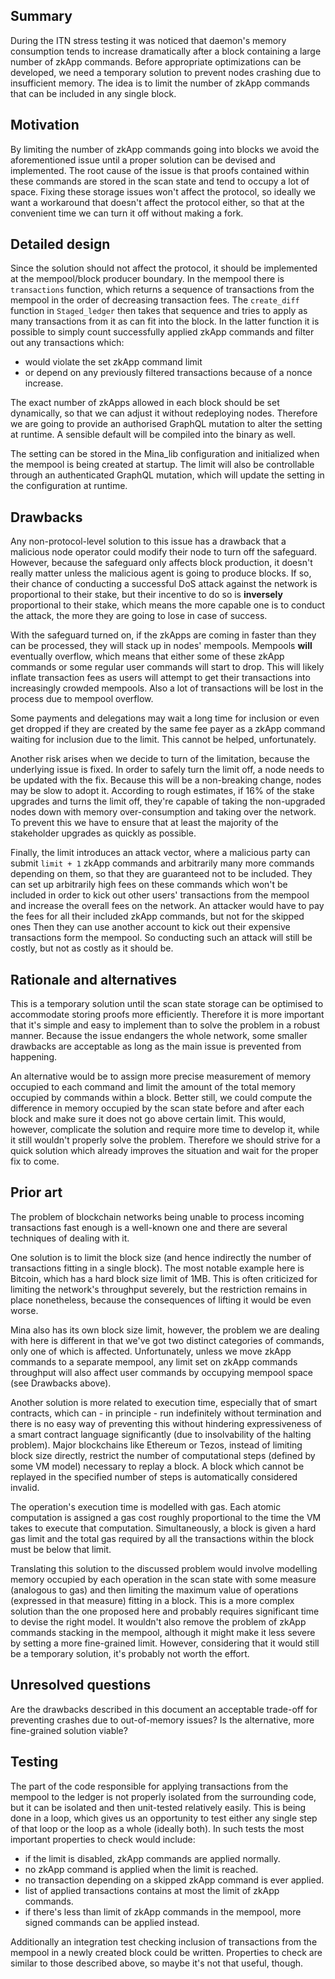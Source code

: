 ## Summary

During the ITN stress testing it was noticed that daemon's memory
consumption tends to increase dramatically after a block containing a
large number of zkApp commands. Before appropriate optimizations can
be developed, we need a temporary solution to prevent nodes crashing
due to insufficient memory. The idea is to limit the number of zkApp
commands that can be included in any single block.

## Motivation

By limiting the number of zkApp commands going into blocks we avoid
the aforementioned issue until a proper solution can be devised and
implemented. The root cause of the issue is that proofs contained
within these commands are stored in the scan state and tend to occupy
a lot of space. Fixing these storage issues won't affect the
protocol, so ideally we want a workaround that doesn't affect the
protocol either, so that at the convenient time we can turn it off
without making a fork.

## Detailed design

Since the solution should not affect the protocol, it should be
implemented at the mempool/block producer boundary. In the mempool
there is `transactions` function, which returns a sequence of
transactions from the mempool in the order of decreasing transaction
fees. The `create_diff` function in `Staged_ledger` then takes that
sequence and tries to apply as many transactions from it as can fit
into the block. In the latter function it is possible to simply
count successfully applied zkApp commands and filter out any
transactions which:
- would violate the set zkApp command limit
- or depend on any previously filtered transactions because of
  a nonce increase.

The exact number of zkApps allowed in each block should be set
dynamically, so that we can adjust it without redeploying nodes.
Therefore we are going to provide an authorised GraphQL mutation
to alter the setting at runtime. A sensible default will be compiled
into the binary as well.

The setting can be stored in the Mina_lib configuration and
initialized when the mempool is being created at startup.
The limit will also be controllable through an authenticated GraphQL
mutation, which will update the setting in the configuration at
runtime.

## Drawbacks

Any non-protocol-level solution to this issue has a drawback that a
malicious node operator could modify their node to turn off the
safeguard. However, because the safeguard only affects block
production, it doesn't really matter unless the malicious agent is
going to produce blocks. If so, their chance of conducting a
successful DoS attack against the network is proportional to their
stake, but their incentive to do so is **inversely** proportional
to their stake, which means the more capable one is to conduct the
attack, the more they are going to lose in case of success.

With the safeguard turned on, if the zkApps are coming in faster than
they can be processed, they will stack up in nodes' mempools.
Mempools **will** eventually overflow, which means that either some of
these zkApp commands or some regular user commands will start to
drop. This will likely inflate transaction fees as users will attempt
to get their transactions into increasingly crowded mempools. Also a
lot of transactions will be lost in the process due to mempool
overflow.

Some payments and delegations may wait a long time for inclusion or
even get dropped if they are created by the same fee payer as a
zkApp command waiting for inclusion due to the limit. This cannot
be helped, unfortunately.

Another risk arises when we decide to turn of the limitation, because
the underlying issue is fixed. In order to safely turn the limit
off, a node needs to be updated with the fix. Because this will be
a non-breaking change, nodes may be slow to adopt it. According to
rough estimates, if 16% of the stake upgrades and turns the limit
off, they're capable of taking the non-upgraded nodes down with
memory over-consumption and taking over the network. To prevent this
we have to ensure that at least the majority of the stakeholder
upgrades as quickly as possible.

Finally, the limit introduces an attack vector, where a malicious
party can submit `limit + 1` zkApp commands and arbitrarily many more
commands depending on them, so that they are guaranteed not to be
included. They can set up arbitrarily high fees on these commands
which won't be included in order to kick out other users' transactions
from the mempool and increase the overall fees on the network. An
attacker would have to pay the fees for all their included zkApp
commands, but not for the skipped ones Then they can use another
account to kick out their expensive transactions form the mempool. So
conducting such an attack will still be costly, but not as costly as
it should be.

## Rationale and alternatives

This is a temporary solution until the scan state storage can be
optimised to accommodate storing proofs more efficiently. Therefore
it is more important that it's simple and easy to implement than
to solve the problem in a robust manner. Because the issue endangers
the whole network, some smaller drawbacks are acceptable as long as
the main issue is prevented from happening.

An alternative would be to assign more precise measurement of memory
occupied to each command and limit the amount of the total memory
occupied by commands within a block. Better still, we could compute
the difference in memory occupied by the scan state before and after
each block and make sure it does not go above certain limit.  This
would, however, complicate the solution and require more time to
develop it, while it still wouldn't properly solve the problem.
Therefore we should strive for a quick solution which already improves
the situation and wait for the proper fix to come.

## Prior art

The problem of blockchain networks being unable to process incoming
transactions fast enough is a well-known one and there are several
techniques of dealing with it.

One solution is to limit the block size (and hence indirectly the
number of transactions fitting in a single block). The most notable
example here is Bitcoin, which has a hard block size limit of 1MB.
This is often criticized for limiting the network's throughput
severely, but the restriction remains in place nonetheless, because
the consequences of lifting it would be even worse.

Mina also has its own block size limit, however, the problem we are
dealing with here is different in that we've got two distinct
categories of commands, only one of which is affected. Unfortunately,
unless we move zkApp commands to a separate mempool, any limit set on
zkApp commands throughput will also affect user commands by occupying
mempool space (see Drawbacks above).

Another solution is more related to execution time, especially that of
smart contracts, which can - in principle - run indefinitely without
termination and there is no easy way of preventing this without
hindering expressiveness of a smart contract language significantly
(due to insolvability of the halting problem). Major blockchains like
Ethereum or Tezos, instead of limiting block size directly, restrict
the number of computational steps (defined by some VM model) necessary
to replay a block. A block which cannot be replayed in the specified
number of steps is automatically considered invalid.

The operation's execution time is modelled with gas. Each atomic
computation is assigned a gas cost roughly proportional to the time
the VM takes to execute that computation. Simultaneously, a block
is given a hard gas limit and the total gas required by all the
transactions within the block must be below that limit.

Translating this solution to the discussed problem would involve
modelling memory occupied by each operation in the scan state with
some measure (analogous to gas) and then limiting the maximum value
of operations (expressed in that measure) fitting in a block. This
is a more complex solution than the one proposed here and probably
requires significant time to devise the right model. It wouldn't
also remove the problem of zkApp commands stacking in the mempool,
although it might make it less severe by setting a more fine-grained
limit. However, considering that it would still be a temporary
solution, it's probably not worth the effort.

## Unresolved questions

Are the drawbacks described in this document an acceptable trade-off
for preventing crashes due to out-of-memory issues? Is the
alternative, more fine-grained solution viable?

## Testing

The part of the code responsible for applying transactions from the
mempool to the ledger is not properly isolated from the surrounding
code, but it can be isolated and then unit-tested relatively easily.
This is being done in a loop, which gives us an opportunity to test
either any single step of that loop or the loop as a whole (ideally
both). In such tests the most important properties to check would
include:
- if the limit is disabled, zkApp commands are applied normally.
- no zkApp command is applied when the limit is reached.
- no transaction depending on a skipped zkApp command is ever applied.
- list of applied transactions contains at most the limit of zkApp
  commands.
- if there's less than limit of zkApp commands in the mempool, more
  signed commands can be applied instead.
  
Additionally an integration test checking inclusion of transactions
from the mempool in a newly created block could be written. Properties
to check are similar to those described above, so maybe it's not that
useful, though.
